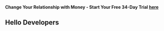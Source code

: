 **Change Your Relationship with Money - Start Your Free 34-Day Trial [here](https://www.ynab.com/sign-up)**

## Hello Developers
